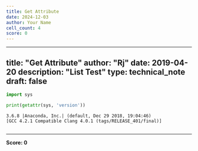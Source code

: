 ```yaml
---
title: Get Attribute
date: 2024-12-03
author: Your Name
cell_count: 4
score: 0
---
```


---
title: "Get Attribute"
author: "Rj"
date: 2019-04-20
description: "List Test"
type: technical_note
draft: false
---

```python
import sys
```


```python
print(getattr(sys, 'version'))
```

    3.6.8 |Anaconda, Inc.| (default, Dec 29 2018, 19:04:46) 
    [GCC 4.2.1 Compatible Clang 4.0.1 (tags/RELEASE_401/final)]



```python

```


---
**Score: 0**
